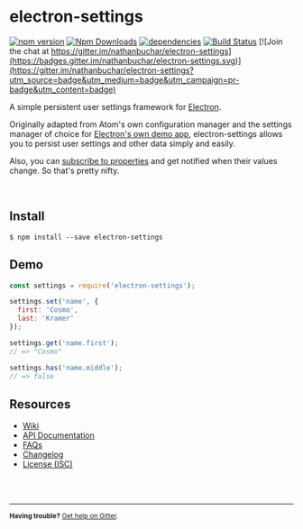 electron-settings
=================

[![npm version](https://badge.fury.io/js/electron-settings.svg)](http://badge.fury.io/js/electron-settings)
[![Npm Downloads](https://img.shields.io/npm/dm/electron-settings.svg)](https://npmjs.org/package/electron-settings)
[![dependencies](https://david-dm.org/nathanbuchar/electron-settings.svg)](https://david-dm.org/nathanbuchar/electron-settings)
[![Build Status](https://travis-ci.org/nathanbuchar/electron-settings.svg?branch=master)](https://travis-ci.org/nathanbuchar/electron-settings)
[![Join the chat at https://gitter.im/nathanbuchar/electron-settings](https://badges.gitter.im/nathanbuchar/electron-settings.svg)](https://gitter.im/nathanbuchar/electron-settings?utm_source=badge&utm_medium=badge&utm_campaign=pr-badge&utm_content=badge)

A simple persistent user settings framework for [Electron](https://electron.atom.io).

Originally adapted from Atom's own configuration manager and the settings manager of choice for [Electron's own demo app](https://github.com/electron/electron-api-demos), electron-settings allows you to persist user settings and other data simply and easily.

Also, you can [subscribe to properties](./wiki/API-documentation#watch) and get notified when their values change. So that's pretty nifty.

<br/>


Install
-------

```
$ npm install --save electron-settings
```


Demo
----

```js
const settings = require('electron-settings');

settings.set('name', {
  first: 'Cosmo',
  last: 'Kramer'
});

settings.get('name.first');
// => "Cosmo"

settings.has('name.middle');
// => false
```


Resources
---------

* [Wiki][wiki_home]
* [API Documentation][wiki_api]
* [FAQs][wiki_faq]
* [Changelog][wiki_changelog]
* [License (ISC)][license]



<br/>
<br/>
<hr/>

<small>**Having trouble?** [Get help on Gitter](https://gitter.im/nathanbuchar/electron-settings).</small>






[license]: ./LICENSE.md

[wiki_home]: https://github.com/nathanbuchar/electron-settings/wiki
[wiki_api]: https://github.com/nathanbuchar/electron-settings/wiki/API-documentation
[wiki_faq]: https://github.com/nathanbuchar/electron-settings/wiki/FAQs
[wiki_changelog]: https://github.com/nathanbuchar/electron-settings/wiki/Changelog
